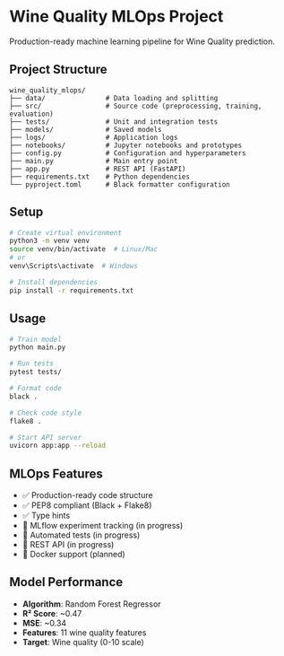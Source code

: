 # Wine Quality MLOps Project

Production-ready machine learning pipeline for Wine Quality prediction.

## Project Structure

```
wine_quality_mlops/
├── data/               # Data loading and splitting
├── src/                # Source code (preprocessing, training, evaluation)
├── tests/              # Unit and integration tests
├── models/             # Saved models
├── logs/               # Application logs
├── notebooks/          # Jupyter notebooks and prototypes
├── config.py           # Configuration and hyperparameters
├── main.py             # Main entry point
├── app.py              # REST API (FastAPI)
├── requirements.txt    # Python dependencies
└── pyproject.toml      # Black formatter configuration
```

## Setup

```bash
# Create virtual environment
python3 -m venv venv
source venv/bin/activate  # Linux/Mac
# or
venv\Scripts\activate  # Windows

# Install dependencies
pip install -r requirements.txt
```

## Usage

```bash
# Train model
python main.py

# Run tests
pytest tests/

# Format code
black .

# Check code style
flake8 .

# Start API server
uvicorn app:app --reload
```

## MLOps Features

- ✅ Production-ready code structure
- ✅ PEP8 compliant (Black + Flake8)
- ✅ Type hints
- 🔄 MLflow experiment tracking (in progress)
- 🔄 Automated tests (in progress)
- 🔄 REST API (in progress)
- 🔄 Docker support (planned)

## Model Performance

- **Algorithm**: Random Forest Regressor
- **R² Score**: ~0.47
- **MSE**: ~0.34
- **Features**: 11 wine quality features
- **Target**: Wine quality (0-10 scale)
